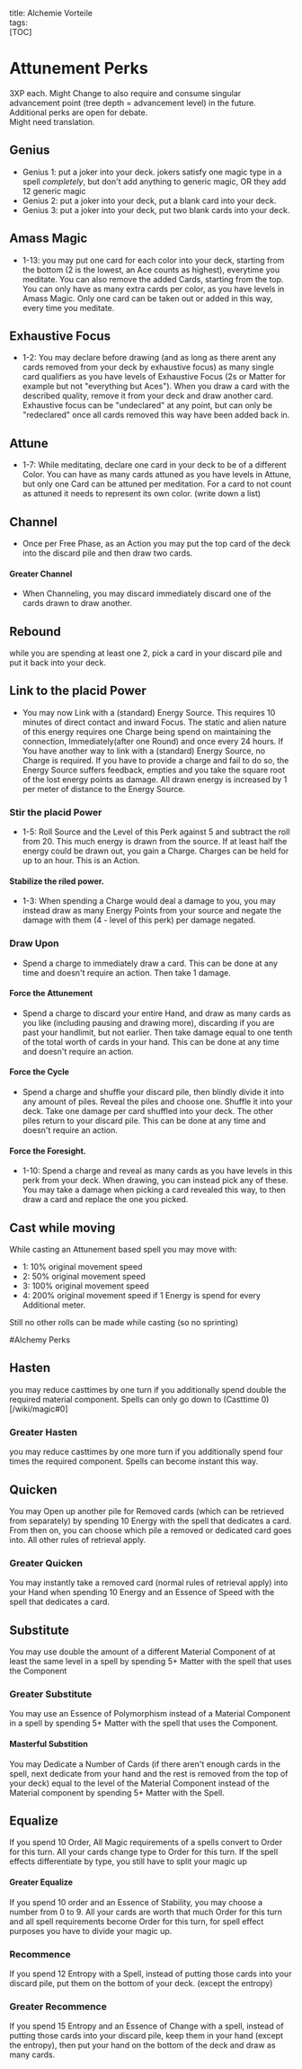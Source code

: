 title: Alchemie Vorteile  
tags:   
[TOC]

# Attunement Perks
3XP each. Might Change to also require and consume singular advancement point (tree depth = advancement level) in the future.  
Additional perks are open for debate.  
Might need translation.  
## Genius
* Genius 1: put a joker into your deck. jokers satisfy one magic type in a spell _completely_, but don't add anything to generic magic, OR they add 12 generic magic  
* Genius 2: put a joker into your deck, put a blank card into your deck.  
* Genius 3: put a joker into your deck, put two blank cards into your deck.  
## Amass Magic
* 1-13: you may put one card for each color into your deck, starting from the bottom (2 is the lowest, an Ace counts as highest), everytime you meditate. You can also remove the added Cards, starting from the top. You can only have as many extra cards per color, as you have levels in Amass Magic. Only one card can be taken out or added in this way, every time you meditate.  
## Exhaustive Focus
* 1-2: You may declare before drawing (and as long as there arent any cards removed from your deck by exhaustive focus) as many single card qualifiers as you have levels of Exhaustive Focus (2s or Matter for example but not "everything but Aces"). When you draw a card with the described quality, remove it from your deck and draw another card. Exhaustive focus can be "undeclared" at any point, but can only be "redeclared" once all cards removed this way have been added back in.  
## Attune
* 1-7: While meditating, declare one card in your deck to be of a different Color. You can have as many cards attuned as you have levels in Attune, but only one Card can be attuned per meditation. For a card to not count as attuned it needs to represent its own color. (write down a list)  
## Channel
* Once per Free Phase, as an Action you may put the top card of the deck into the discard pile and then draw two cards.  
#### Greater Channel
* When Channeling, you may discard immediately discard one of the cards drawn to draw another.
## Rebound
while you are spending at least one 2, pick a card in your discard pile and put it back into your deck.  
## Link to the placid Power
* You may now Link with a (standard) Energy Source. This requires 10 minutes of direct contact and inward Focus. The static and alien nature of this energy requires one Charge being spend on maintaining the connection, Immediately(after one Round) and once every 24 hours. If You have another way to link with a (standard) Energy Source, no Charge is required.
If you have to provide a charge and fail to do so, the Energy Source suffers feedback, empties and you take the square root of the lost energy points as damage. All drawn energy is increased by 1 per meter of distance to the Energy Source.
### Stir the placid Power
* 1-5: Roll Source and the Level of this Perk against 5 and subtract the roll from 20. This much energy is drawn from the source. If at least half the energy could be drawn out, you gain a Charge. Charges can be held for up to an hour. This is an Action.
#### Stabilize the riled power.
* 1-3: When spending a Charge would deal a damage to you, you may instead draw as many Energy Points from your source and negate the damage with them (4 - level of this perk) per damage negated.
### Draw Upon
* Spend a charge to immediately draw a card. This can be done at any time and doesn't require an action. Then take 1 damage.
#### Force the Attunement
* Spend a charge to discard your entire Hand, and draw as many cards as you like (including pausing and drawing more), discarding if you are past your handlimit, but not earlier. Then take damage equal to one tenth of the total worth of cards in your hand. This can be done at any time and doesn't require an action.  
#### Force the Cycle
* Spend a charge and shuffle your discard pile, then blindly divide it into any amount of piles. Reveal the piles and choose one. Shuffle it into your deck. Take one damage per card shuffled into your deck. The other piles return to your discard pile. This can be done at any time and doesn't require an action.   
#### Force the Foresight.
* 1-10: Spend a charge and reveal as many cards as you have levels in this perk from your deck. When drawing, you can instead pick any of these. You may take a damage when picking a card revealed this way, to then draw a card and replace the one you picked.


## Cast while moving
While casting an Attunement based spell you may move with:
* 1: 10% original movement speed
* 2: 50% original movement speed
* 3: 100% original movement speed
* 4: 200% original movement speed if 1 Energy is spend for every Additional meter.

Still no other rolls can be made while casting (so no sprinting)


#Alchemy Perks
## Hasten
you may reduce casttimes by one turn if you additionally spend double the required material component. Spells can only go down to (Casttime 0)[/wiki/magic#0] 
### Greater Hasten
you may reduce casttimes by one more turn if you additionally spend four times the required component. Spells can become instant this way.
## Quicken
You may Open up another pile for Removed cards (which can be retrieved from separately) by spending 10 Energy with the spell that dedicates a card. From then on, you can choose which pile a removed or dedicated card goes into. All other rules of retrieval apply.  
### Greater Quicken
You may instantly take a removed card (normal rules of retrieval apply) into your Hand when spending 10 Energy and an Essence of Speed with the spell that dedicates a card.  
## Substitute
You may use double the amount of a different Material Component of at least the same level in a spell by spending 5+ Matter with the spell that uses the Component  
### Greater Substitute
You may use an Essence of Polymorphism instead of a Material Component in a spell by spending 5+ Matter with the spell that uses the Component.  
#### Masterful Substition
You may Dedicate a Number of Cards (if there aren't enough cards in the spell, next dedicate from your hand and the rest is removed from the top of your deck) equal to the level of the Material Component instead of the Material component by spending 5+ Matter with the Spell.
## Equalize
If you spend 10 Order, All Magic requirements of a spells convert to Order for this turn. All your cards change type to Order for this turn. If the spell effects differentiate by type, you still have to split your magic up  
#### Greater Equalize
If you spend 10 order and an Essence of Stability, you may choose a number from 0 to 9. All your cards are worth that much Order for this turn and all spell requirements become Order for this turn, for spell effect purposes you have to divide your magic up.  
### Recommence
If you spend 12 Entropy with a Spell, instead of putting those cards into your discard pile, put them on the bottom of your deck. (except the entropy)  
### Greater Recommence
If you spend 15 Entropy and an Essence of Change with a spell, instead of putting those cards into your discard pile, keep them in your hand (except the entropy), then put your hand on the bottom of the deck and draw as many cards.
